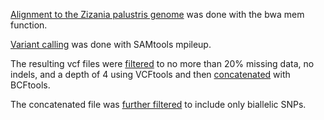 [Alignment to the Zizania palustris genome](Variant_Calling/run_bwa.sh) was done with the bwa mem function.

[Variant calling](Variant_Calling/scythe_mpileup.sh) was done with SAMtools mpileup.

The resulting vcf files were [filtered](Variant_Calling/filter_with_vcftools_incl_non_biallelic_snps.sh) to no more than 20% missing data, no indels, and a depth of 4 using VCFtools and then [concatenated](Variant_Calling/concat_filtered_vcfs.sh) with BCFtools.

The concatenated file was [further filtered](Variant_Calling/filter_biallelic_only.sh) to include only biallelic SNPs.
